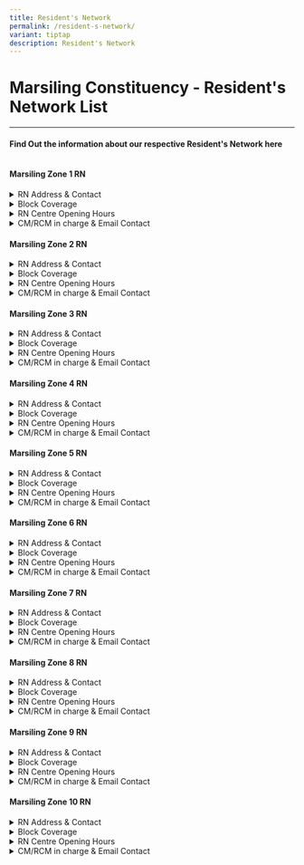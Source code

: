 ```yaml
---
title: Resident's Network
permalink: /resident-s-network/
variant: tiptap
description: Resident's Network
---
```

<h1>Marsiling Constituency - Resident's Network List</h1>
<hr>
<h4><strong>Find Out the information about our respective Resident's Network here </strong></h4>
<h4><br><strong>Marsiling Zone 1 RN</strong></h4>
<div data-type="detailGroup" class="isomer-accordion isomer-accordion-white">
<details class="isomer-details">
<summary>RN Address &amp; Contact</summary>
<div data-type="detailsContent" class="isomer-details-content">
<ul data-tight="true" class="tight">
<li>
<p>Blk 32 Marsiling Drive #01-339 S(730032)</p>
</li>
<li>
<p><strong>Tel: 6368 2532&nbsp;</strong>
</p>
</li>
</ul>
<p></p>
</div>
</details>
<details class="isomer-details">
<summary>Block Coverage</summary>
<div data-type="detailsContent" class="isomer-details-content">
<ul data-tight="true" class="tight">
<li>
<p>Block 22 – 37 Marsiling Drive&nbsp;</p>
</li>
<li>
<p>No. of Blocks 16&nbsp;</p>
</li>
<li>
<p>No. of Units :2096&nbsp;</p>
</li>
<li>
<p>Noticeboard: 20 nos (20 posters)&nbsp;</p>
</li>
</ul>
</div>
</details>
<details class="isomer-details">
<summary>RN Centre Opening Hours</summary>
<div data-type="detailsContent" class="isomer-details-content">
<ul data-tight="true" class="tight">
<li>
<p>Thur &amp; Sun: OFF&nbsp;</p>
</li>
<li>
<p>Mon/ Wed /Fri/Sat: 9:30am – 6:00pm&nbsp;</p>
</li>
</ul>
</div>
</details>
<details class="isomer-details">
<summary>CM/RCM in charge &amp; Email Contact</summary>
<div data-type="detailsContent" class="isomer-details-content">
<ul data-tight="true" class="tight">
<li>
<p><a href="mailto:Troy_LIM@pa.gov.sg" rel="noopener noreferrer nofollow" target="_blank">Troy_LIM@pa.gov.sg</a>&nbsp;</p>
</li>
<li>
<p>RCM: <strong>Jeslin Tay</strong>, <strong>9277 7117</strong>&nbsp;/ Jeslin_TAY_from.
<a href="mailto:TP@pa.gov.sg" rel="noopener noreferrer nofollow" target="_blank">TP@pa.gov.sg</a>&nbsp;</p>
</li>
</ul>
</div>
</details>
</div>
<p></p>
<h4><strong>Marsiling Zone 2 RN</strong></h4>
<div data-type="detailGroup" class="isomer-accordion isomer-accordion-white">
<details class="isomer-details">
<summary>RN Address &amp; Contact</summary>
<div data-type="detailsContent" class="isomer-details-content">
<ul data-tight="true" class="tight">
<li>
<p>Blk 8 Marsiling Drive #01-18 S(730008)&nbsp;&nbsp;</p>
</li>
<li>
<p><strong>Tel: 6610 6732</strong>&nbsp;</p>
</li>
</ul>
<p></p>
</div>
</details>
<details class="isomer-details">
<summary>Block Coverage</summary>
<div data-type="detailsContent" class="isomer-details-content">
<ul data-tight="true" class="tight">
<li>
<p>Block 6 – 21 Marsiling Drive&nbsp;</p>
<p>(Blk 12A: S731012 Blk 12B: S732012, Blk 12C: S733012)&nbsp;</p>
</li>
<li>
<p>No. of Blocks 16&nbsp;</p>
</li>
<li>
<p>No. of Units :2134&nbsp;</p>
</li>
<li>
<p>Noticeboard: 23 nos (posters)&nbsp;&nbsp;</p>
</li>
</ul>
</div>
</details>
<details class="isomer-details">
<summary>RN Centre Opening Hours</summary>
<div data-type="detailsContent" class="isomer-details-content">
<ul data-tight="true" class="tight">
<li>
<p>Fri &amp; Sun: OFF&nbsp;</p>
</li>
<li>
<p>Mon/Tue/Thu: 9:00am -6:00pm&nbsp;</p>
</li>
<li>
<p>Wed: 1:00pm-10:00pm&nbsp;</p>
</li>
<li>
<p>Sat: 8:30am-5:30pm&nbsp;</p>
</li>
</ul>
</div>
</details>
<details class="isomer-details">
<summary>CM/RCM in charge &amp; Email Contact</summary>
<div data-type="detailsContent" class="isomer-details-content">
<ul data-tight="true" class="tight">
<li>
<p>CM: <strong>Serene Seah</strong>&nbsp;/Serene_SEAH@pa.gov.sg&nbsp;</p>
</li>
<li>
<p>RCM: <strong>Hong Choon</strong>,<strong>90426014</strong>&nbsp;// Hong_Choon_LIM_from.TP@pa.gov.sg</p>
</li>
</ul>
</div>
</details>
</div>
<p></p>
<h4><strong>Marsiling Zone 3 RN</strong></h4>
<div data-type="detailGroup" class="isomer-accordion isomer-accordion-white">
<details class="isomer-details">
<summary>RN Address &amp; Contact</summary>
<div data-type="detailsContent" class="isomer-details-content">
<ul data-tight="true" class="tight">
<li>
<p>Blk 123 Marsiling Rise #01-98 S(730123)&nbsp;</p>
</li>
<li>
<p><strong>Tel: 6368 6362</strong>
</p>
</li>
</ul>
</div>
</details>
<details class="isomer-details">
<summary>Block Coverage</summary>
<div data-type="detailsContent" class="isomer-details-content">
<ul data-tight="true" class="tight">
<li>
<p>Block 122 – 143 Marsiling Rise/Roadblocks 180A – 180C Marsiling Road&nbsp;</p>
</li>
<li>
<p>No. of Blocks 25&nbsp;</p>
</li>
<li>
<p>No. of Units :2002&nbsp;</p>
</li>
<li>
<p>Noticeboard: 26 nos ( 26 posters)&nbsp;</p>
</li>
</ul>
</div>
</details>
<details class="isomer-details">
<summary>RN Centre Opening Hours</summary>
<div data-type="detailsContent" class="isomer-details-content">
<ul data-tight="true" class="tight">
<li>
<p>Sat &amp; Sun OFF&nbsp;</p>
</li>
<li>
<p>Mon: 9:00am – 7:00pm&nbsp;</p>
</li>
<li>
<p>Tue/Wed: 11:00am -9:00pm</p>
</li>
</ul>
</div>
</details>
<details class="isomer-details">
<summary>CM/RCM in charge &amp; Email Contact</summary>
<div data-type="detailsContent" class="isomer-details-content">
<ul data-tight="true" class="tight">
<li>
<p>DCD<strong>: Nur</strong>&nbsp;<a href="mailto:Nur_Fathona_Ahmad@pa.gov.sg" rel="noopener noreferrer nofollow" target="_blank">Nur_Fathona_Ahmad@pa.gov.sg</a>&nbsp;</p>
</li>
<li>
<p>RCM: <strong>Florence Yap</strong>, <strong>9720 7874</strong>&nbsp;Florence_YAP_from.TP@gov.sg</p>
</li>
</ul>
</div>
</details>
</div>
<p></p>
<h4><strong>Marsiling Zone 4 RN</strong></h4>
<div data-type="detailGroup" class="isomer-accordion isomer-accordion-white">
<details class="isomer-details">
<summary>RN Address &amp; Contact</summary>
<div data-type="detailsContent" class="isomer-details-content">
<ul data-tight="true" class="tight">
<li>
<p>Blk 160 Woodlands St 13 #01-649 S(730160)&nbsp;</p>
</li>
<li>
<p><strong>Tel: 6367 2357</strong>
</p>
</li>
</ul>
</div>
</details>
<details class="isomer-details">
<summary>Block Coverage</summary>
<div data-type="detailsContent" class="isomer-details-content">
<ul data-tight="true" class="tight">
<li>
<p>Block 144 – 166 Woodlands St 13&nbsp;</p>
</li>
<li>
<p>No. of Blocks 23&nbsp;</p>
</li>
<li>
<p>No. of Units :1895&nbsp;</p>
</li>
<li>
<p>Noticeboard: 24 (Big), 42(Small)/ 66 Posters&nbsp;</p>
</li>
</ul>
</div>
</details>
<details class="isomer-details">
<summary>RN Centre Opening Hours</summary>
<div data-type="detailsContent" class="isomer-details-content">
<ul data-tight="true" class="tight">
<li>
<p>Sat &amp; Sun: OFF&nbsp;</p>
</li>
<li>
<p>Mon: 9:00am&nbsp;</p>
</li>
<li>
<p>Tue/Wed: 11:00am – 9:00pm</p>
</li>
</ul>
</div>
</details>
<details class="isomer-details">
<summary>CM/RCM in charge &amp; Email Contact</summary>
<div data-type="detailsContent" class="isomer-details-content">
<ul data-tight="true" class="tight">
<li>
<p>CM:<strong> Justin</strong>&nbsp;Justin _<a href="mailto:YEONG@pa.gov.sg" rel="noopener noreferrer nofollow" target="_blank">YEONG@pa.gov.sg</a>&nbsp;</p>
</li>
<li>
<p>RCM: <strong>Keng Boon</strong>,<strong>9624 5395</strong>&nbsp;Keng_Boon_LIM_from.TP@pa.gov.sg</p>
</li>
</ul>
</div>
</details>
</div>
<p></p>
<h4><strong>Marsiling Zone 5 RN</strong></h4>
<div data-type="detailGroup" class="isomer-accordion isomer-accordion-white">
<details class="isomer-details">
<summary>RN Address &amp; Contact</summary>
<div data-type="detailsContent" class="isomer-details-content">
<ul data-tight="true" class="tight">
<li>
<p>Blk 178 Woodlands St 13 #01-301 S(730178)&nbsp;</p>
</li>
<li>
<p><strong>Tel: 6365 7454</strong>
</p>
</li>
</ul>
</div>
</details>
<details class="isomer-details">
<summary>Block Coverage</summary>
<div data-type="detailsContent" class="isomer-details-content">
<ul data-tight="true" class="tight">
<li>
<p>Block 167-179 Woodlands St 11/13&nbsp;</p>
</li>
<li>
<p>No. of Blocks 13&nbsp;</p>
</li>
<li>
<p>No. of Units :989&nbsp;</p>
</li>
<li>
<p>Noticeboard: 16 nos (16 posters)</p>
</li>
</ul>
</div>
</details>
<details class="isomer-details">
<summary>RN Centre Opening Hours</summary>
<div data-type="detailsContent" class="isomer-details-content">
<ul data-tight="true" class="tight">
<li>
<p>Mon &amp; Sun: OFF&nbsp;</p>
</li>
<li>
<p>Tue/Thu/Fri: 2:00pm – 10:00pm&nbsp;</p>
</li>
<li>
<p>Wed/Sat:&nbsp; 8:30am -5:30pm&nbsp;</p>
</li>
</ul>
</div>
</details>
<details class="isomer-details">
<summary>CM/RCM in charge &amp; Email Contact</summary>
<div data-type="detailsContent" class="isomer-details-content">
<ul data-tight="true" class="tight">
<li>
<p>CM: <strong>Troy Lim</strong>&nbsp;<a href="mailto:Troy_LIM_@pa.gov.sg" rel="noopener noreferrer nofollow" target="_blank">Troy_LIM_@pa.gov.sg</a>&nbsp;</p>
</li>
<li>
<p>RCM: <strong>Jessica Loh, 9644 9148</strong>&nbsp;Jessica_LOH_from.TP@pa.gov.sg</p>
</li>
</ul>
</div>
</details>
</div>
<p></p>
<h4><strong>Marsiling Zone 6 RN</strong></h4>
<div data-type="detailGroup" class="isomer-accordion isomer-accordion-white">
<details class="isomer-details">
<summary>RN Address &amp; Contact</summary>
<div data-type="detailsContent" class="isomer-details-content">
<ul data-tight="true" class="tight">
<li>
<p>Blk 102 Woodlands St 13 #01-236 S(730102)&nbsp;</p>
</li>
<li>
<p><strong>Tel: 6363 3870</strong>
</p>
</li>
</ul>
</div>
</details>
<details class="isomer-details">
<summary>Block Coverage</summary>
<div data-type="detailsContent" class="isomer-details-content">
<ul data-tight="true" class="tight">
<li>
<p>Block 101 – 113 Woodlands St 13&nbsp;/Blocks 114 – 121 Marsiling Rise&nbsp;</p>
</li>
<li>
<p>No. of Blocks 21&nbsp;</p>
</li>
<li>
<p>No. of Units :1293&nbsp;</p>
</li>
<li>
<p>Noticeboard: 19 nos (26 posters) TBA&nbsp;</p>
</li>
</ul>
</div>
</details>
<details class="isomer-details">
<summary>RN Centre Opening Hours</summary>
<div data-type="detailsContent" class="isomer-details-content">
<ul data-tight="true" class="tight">
<li>
<p>Mon &amp; Sun: OFF&nbsp;</p>
</li>
<li>
<p>Tue /Wed/Thu/Fri/Sat:&nbsp;&nbsp;9:30am – 6:00pm&nbsp;</p>
</li>
</ul>
</div>
</details>
<details class="isomer-details">
<summary>CM/RCM in charge &amp; Email Contact</summary>
<div data-type="detailsContent" class="isomer-details-content">
<ul data-tight="true" class="tight">
<li>
<p>DCD: <strong>Joy Ang</strong>&nbsp;<a href="mailto:Joy_ANG@pa.gov.sg" rel="noopener noreferrer nofollow" target="_blank">Joy_ANG@pa.gov.sg</a>&nbsp;&nbsp;</p>
</li>
<li>
<p>RCM: <strong>May Yee, 8139 9913</strong>&nbsp;May _YEE_from.TP@pa.gov.sg</p>
</li>
</ul>
</div>
</details>
</div>
<p></p>
<h4><strong>Marsiling Zone 7 RN</strong></h4>
<div data-type="detailGroup" class="isomer-accordion isomer-accordion-white">
<details class="isomer-details">
<summary>RN Address &amp; Contact</summary>
<div data-type="detailsContent" class="isomer-details-content">
<ul data-tight="true" class="tight">
<li>
<p>Blk 206 Marsiling Drive #01-298 S(730206)</p>
</li>
<li>
<p><strong>Tel: 6367 9113</strong>
</p>
</li>
</ul>
</div>
</details>
<details class="isomer-details">
<summary>Block Coverage</summary>
<div data-type="detailsContent" class="isomer-details-content">
<ul data-tight="true" class="tight">
<li>
<p>Block 201 – 206 Marsiling Drive&nbsp;/Blocks 212 – 218 Marsiling Crescent/Lane&nbsp;</p>
</li>
<li>
<p>No. of Blocks 13&nbsp;</p>
</li>
<li>
<p>No. of Units :1793&nbsp;</p>
</li>
<li>
<p>Noticeboard: 27 nos (27 posters)&nbsp;</p>
</li>
</ul>
</div>
</details>
<details class="isomer-details">
<summary>RN Centre Opening Hours</summary>
<div data-type="detailsContent" class="isomer-details-content">
<ul data-tight="true" class="tight">
<li>
<p>Mon &amp; Sun: OFF&nbsp;</p>
</li>
<li>
<p>Tue / Thu: 9:00am -5:00pm&nbsp;</p>
</li>
<li>
<p>Wed:&nbsp;&nbsp;&nbsp;&nbsp;&nbsp; 2:00pm -10:00pm&nbsp;</p>
</li>
<li>
<p>Fri/ Sat: 10am – 7:00pm</p>
</li>
</ul>
</div>
</details>
<details class="isomer-details">
<summary>CM/RCM in charge &amp; Email Contact</summary>
<div data-type="detailsContent" class="isomer-details-content">
<ul data-tight="true" class="tight">
<li>
<p>CM: <strong>Azeera</strong>&nbsp;<a href="mailto:Azeera_JOHAN@pa.gov.sg" rel="noopener noreferrer nofollow" target="_blank">Azeera_JOHAN@pa.gov.sg</a>&nbsp;</p>
</li>
<li>
<p>RCM: <strong>Fanny Soh, 9048 0241</strong>&nbsp;Fanny_SOH_from.TP@pa.gov.sg</p>
</li>
</ul>
</div>
</details>
</div>
<p></p>
<h4><strong>Marsiling Zone 8 RN</strong></h4>
<div data-type="detailGroup" class="isomer-accordion isomer-accordion-white">
<details class="isomer-details">
<summary>RN Address &amp; Contact</summary>
<div data-type="detailsContent" class="isomer-details-content">
<ul data-tight="true" class="tight">
<li>
<p>Blk 2 Marsiling Drive #01-45 S(730002)&nbsp;</p>
</li>
<li>
<p><strong>Tel: 6996 1759</strong>
</p>
</li>
</ul>
</div>
</details>
<details class="isomer-details">
<summary>Block Coverage</summary>
<div data-type="detailsContent" class="isomer-details-content">
<ul data-tight="true" class="tight">
<li>
<p>Block 1 - 5 &amp; 5A Marsiling Drive&nbsp;</p>
</li>
<li>
<p>No. of Blocks :6&nbsp;</p>
</li>
<li>
<p>No. of Units :1517&nbsp;</p>
</li>
<li>
<p>Noticeboard: 20 nos (20 posters)&nbsp;</p>
</li>
</ul>
</div>
</details>
<details class="isomer-details">
<summary>RN Centre Opening Hours</summary>
<div data-type="detailsContent" class="isomer-details-content">
<p></p>
</div>
</details>
<details class="isomer-details">
<summary>CM/RCM in charge &amp; Email Contact</summary>
<div data-type="detailsContent" class="isomer-details-content">
<ul data-tight="true" class="tight">
<li>
<p>CM: <strong>John Cheok</strong>  <a href="mailto:John_CHEOK@pa.gov.sg" rel="noopener noreferrer nofollow" target="_blank">John_CHEOK@pa.gov.sg</a>&nbsp;</p>
</li>
<li>
<p>RCM: <strong>Hazlene Abdul Majeed 8891 8177</strong>&nbsp;Hazlene_ABDUL_MAJEED_from.TP@pa.gov.sg</p>
</li>
</ul>
</div>
</details>
</div>
<p></p>
<h4><strong>Marsiling Zone 9 RN</strong></h4>
<div data-type="detailGroup" class="isomer-accordion isomer-accordion-white">
<details class="isomer-details">
<summary>RN Address &amp; Contact</summary>
<div data-type="detailsContent" class="isomer-details-content">
<ul data-tight="true" class="tight">
<li>
<p>Blk 185B Woodlands St 13 #02-671 S(732185)&nbsp;&nbsp;</p>
</li>
<li>
<p><strong>Tel: 6802 8923</strong>
</p>
</li>
</ul>
</div>
</details>
<details class="isomer-details">
<summary>Block Coverage</summary>
<div data-type="detailsContent" class="isomer-details-content">
<ul data-tight="true" class="tight">
<li>
<p>Blocks 182A/182B/183A/183B/184A/184B/185A/185B/185C Woodlands St 13&nbsp;</p>
</li>
<li>
<p>No. of Blocks 9&nbsp;</p>
</li>
<li>
<p>No. of Units : 1746&nbsp;</p>
</li>
<li>
<p>Noticeboard: 9 nos (9 posters)&nbsp;&nbsp;</p>
</li>
</ul>
</div>
</details>
<details class="isomer-details">
<summary>RN Centre Opening Hours</summary>
<div data-type="detailsContent" class="isomer-details-content">
<ul data-tight="true" class="tight">
<li>
<p>Mon &amp; Sun: OFF&nbsp;</p>
</li>
</ul>
</div>
</details>
<details class="isomer-details">
<summary>CM/RCM in charge &amp; Email Contact</summary>
<div data-type="detailsContent" class="isomer-details-content">
<ul data-tight="true" class="tight">
<li>
<p>CM: <strong>Ganapathy</strong>&nbsp;<a href="mailto:Gana_THANABALAN@pa.gov.sg" rel="noopener noreferrer nofollow" target="_blank">Gana_THANABALAN@pa.gov.sg</a>&nbsp;&nbsp;</p>
</li>
<li>
<p>RCM: <strong>Peter Ong, 9145 9886</strong>&nbsp;</p>
<p>Peter_ONG_From.TP@pa.gov.sg</p>
</li>
</ul>
</div>
</details>
</div>
<p></p>
<h4><strong>Marsiling Zone 10 RN</strong></h4>
<div data-type="detailGroup" class="isomer-accordion isomer-accordion-white">
<details class="isomer-details">
<summary>RN Address &amp; Contact</summary>
<div data-type="detailsContent" class="isomer-details-content">
<ul data-tight="true" class="tight">
<li>
<p>Blk 188B Woodlands St 13 #02-671 S(732188)&nbsp;</p>
</li>
<li>
<p><strong>Tel: 6802 8923</strong>
</p>
</li>
</ul>
</div>
</details>
<details class="isomer-details">
<summary>Block Coverage</summary>
<div data-type="detailsContent" class="isomer-details-content">
<ul data-tight="true" class="tight">
<li>
<p>Blocks 187 – 189B Marsiling Road&nbsp;</p>
</li>
</ul>
</div>
</details>
<details class="isomer-details">
<summary>RN Centre Opening Hours</summary>
<div data-type="detailsContent" class="isomer-details-content">
<p></p>
</div>
</details>
<details class="isomer-details">
<summary>CM/RCM in charge &amp; Email Contact</summary>
<div data-type="detailsContent" class="isomer-details-content">
<ul data-tight="true" class="tight">
<li>
<p>CM: <strong>Ganapathy</strong>&nbsp;Justin_YEONG @<a href="http://pa.gov.sg" rel="noopener noreferrer nofollow" target="_blank">pa.gov.sg</a>&nbsp;</p>
</li>
<li>
<p>RCM: <strong>Jane Fong, 9767 8676</strong>&nbsp;Jane_Fong_from.TP@pa.gov.sg</p>
</li>
</ul>
</div>
</details>
</div>
<p></p>